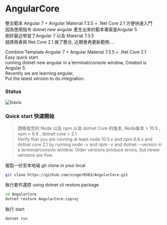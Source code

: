 # AngularCore
整合範本 Angular 7 + Angular Material 7.3.5 + .Net Core 2.1
方便快速入門<br>
因為使用指令 dotnet new angular 產生出來的範本專案是Angular 5 <br>
剛好最近學習了Angular 7 以及 Material 7.3.5 <br>
就將兩者與.Net Core 2.1 做了整合, 近期會再更新範例.... <br>

Combine Template Angular 7 + Angular Material 7.3.5 + .Net Core 2.1  <br>
Easy quick start  <br>
running dotnet new angular in a terminal/console window, Created is Angular 5.  <br>
Recently we are learning angular,  <br>
Put the latest version to do integration.  <br>

### Status

![travis](https://travis-ci.org/Ismaestro/angular7-example-app.svg?branch=master)


### Quick start 快速開始
>請檢查您的 Node 以及 npm 以及 dotnet Core 的版本, Node版本 > 10.5 , npm > 6.8 , dotnet core > 2.1<br>
Verify that you are running at least node 10.5.x and npm 6.8.x and dotnat core 2.1 by running node -v and npm -v and dotnet --version in a terminal/console window. Older versions produce errors, but newer versions are fine.

複製一份至本地端 git clone in your local 
 ```bash
git clone https://github.com/singer0503/AngularCore.git
 ```

執行套件還原 using dotnet cli restore package 
```bash
cd AngularCore
dotnet restore AngularCore.csproj
```

執行 start 
```bash
dotnet run
```

